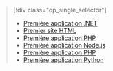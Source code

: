 > [!div class="op_single_selector"]
> * [Première application .NET](../articles/app-service-web/app-service-web-get-started-dotnet-cli-nodejs.md)
> * [Premier site HTML](../articles/app-service-web/app-service-web-get-started-html-cli-nodejs.md)
> * [Première application PHP](../articles/app-service-web/app-service-web-get-started-java.md)
> * [Première application Node.js](../articles/app-service-web/app-service-web-get-started-nodejs-cli-nodejs.md)
> * [Première application PHP](../articles/app-service-web/app-service-web-get-started-php-cli-nodejs.md)
> * [Première application Python](../articles/app-service-web/app-service-web-get-started-python-cli-nodejs.md)
